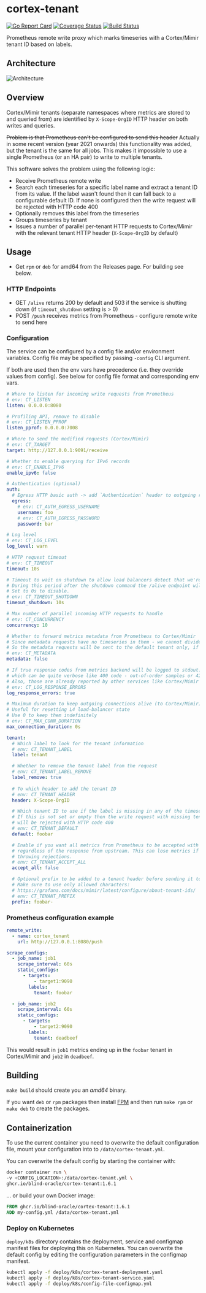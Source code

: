 # cortex-tenant

[![Go Report Card](https://goreportcard.com/badge/github.com/blind-oracle/cortex-tenant)](https://goreportcard.com/report/github.com/blind-oracle/cortex-tenant)
[![Coverage Status](https://coveralls.io/repos/github/blind-oracle/cortex-tenant/badge.svg?branch=main)](https://coveralls.io/github/blind-oracle/cortex-tenant?branch=main)
[![Build Status](https://www.travis-ci.com/blind-oracle/cortex-tenant.svg?branch=main)](https://www.travis-ci.com/blind-oracle/cortex-tenant)

Prometheus remote write proxy which marks timeseries with a Cortex/Mimir tenant ID based on labels.

## Architecture

![Architecture](architecture.svg)

## Overview

Cortex/Mimir tenants (separate namespaces where metrics are stored to and queried from) are identified by `X-Scope-OrgID` HTTP header on both writes and queries.

~~Problem is that Prometheus can't be configured to send this header~~ Actually in some recent version (year 2021 onwards) this functionality was added, but the tenant is the same for all jobs. This makes it impossible to use a single Prometheus (or an HA pair) to write to multiple tenants.

This software solves the problem using the following logic:

- Receive Prometheus remote write
- Search each timeseries for a specific label name and extract a tenant ID from its value.
  If the label wasn't found then it can fall back to a configurable default ID.
  If none is configured then the write request will be rejected with HTTP code 400
- Optionally removes this label from the timeseries
- Groups timeseries by tenant
- Issues a number of parallel per-tenant HTTP requests to Cortex/Mimir with the relevant tenant HTTP header (`X-Scope-OrgID` by default)

## Usage

- Get `rpm` or `deb` for amd64 from the Releases page. For building see below.

### HTTP Endpoints

- GET `/alive` returns 200 by default and 503 if the service is shutting down (if `timeout_shutdown` setting is > 0)
- POST `/push` receives metrics from Prometheus - configure remote write to send here

### Configuration

The service can be configured by a config file and/or environment variables. Config file may be specified by passing `-config` CLI argument.

If both are used then the env vars have precedence (i.e. they override values from config).
See below for config file format and corresponding env vars.

```yaml
# Where to listen for incoming write requests from Prometheus
# env: CT_LISTEN
listen: 0.0.0.0:8080

# Profiling API, remove to disable
# env: CT_LISTEN_PPROF
listen_pprof: 0.0.0.0:7008

# Where to send the modified requests (Cortex/Mimir)
# env: CT_TARGET
target: http://127.0.0.1:9091/receive

# Whether to enable querying for IPv6 records
# env: CT_ENABLE_IPV6
enable_ipv6: false

# Authentication (optional)
auth:
  # Egress HTTP basic auth -> add `Authentication` header to outgoing requests
  egress:
    # env: CT_AUTH_EGRESS_USERNAME
    username: foo
    # env: CT_AUTH_EGRESS_PASSWORD
    password: bar

# Log level
# env: CT_LOG_LEVEL
log_level: warn

# HTTP request timeout
# env: CT_TIMEOUT
timeout: 10s

# Timeout to wait on shutdown to allow load balancers detect that we're going away.
# During this period after the shutdown command the /alive endpoint will reply with HTTP 503.
# Set to 0s to disable.
# env: CT_TIMEOUT_SHUTDOWN
timeout_shutdown: 10s

# Max number of parallel incoming HTTP requests to handle
# env: CT_CONCURRENCY
concurrency: 10

# Whether to forward metrics metadata from Prometheus to Cortex/Mimir
# Since metadata requests have no timeseries in them - we cannot divide them into tenants
# So the metadata requests will be sent to the default tenant only, if one is not defined - they will be dropped
# env: CT_METADATA
metadata: false

# If true response codes from metrics backend will be logged to stdout. This setting can be used to suppress errors
# which can be quite verbose like 400 code - out-of-order samples or 429 on hitting ingestion limits
# Also, those are already reported by other services like Cortex/Mimir distributors and ingesters
# env: CT_LOG_RESPONSE_ERRORS
log_response_errors: true

# Maximum duration to keep outgoing connections alive (to Cortex/Mimir)
# Useful for resetting L4 load-balancer state
# Use 0 to keep them indefinitely
# env: CT_MAX_CONN_DURATION
max_connection_duration: 0s

tenant:
  # Which label to look for the tenant information
  # env: CT_TENANT_LABEL
  label: tenant

  # Whether to remove the tenant label from the request
  # env: CT_TENANT_LABEL_REMOVE
  label_remove: true
  
  # To which header to add the tenant ID
  # env: CT_TENANT_HEADER
  header: X-Scope-OrgID

  # Which tenant ID to use if the label is missing in any of the timeseries
  # If this is not set or empty then the write request with missing tenant label
  # will be rejected with HTTP code 400
  # env: CT_TENANT_DEFAULT
  default: foobar

  # Enable if you want all metrics from Prometheus to be accepted with a 204 HTTP code
  # regardless of the response from upstream. This can lose metrics if Cortex/Mimir is
  # throwing rejections.
  # env: CT_TENANT_ACCEPT_ALL
  accept_all: false

  # Optional prefix to be added to a tenant header before sending it to Cortex/Mimir.
  # Make sure to use only allowed characters:
  # https://grafana.com/docs/mimir/latest/configure/about-tenant-ids/
  # env: CT_TENANT_PREFIX
  prefix: foobar-
```

### Prometheus configuration example

```yaml
remote_write:
  - name: cortex_tenant
    url: http://127.0.0.1:8080/push

scrape_configs:
  - job_name: job1
    scrape_interval: 60s
    static_configs:
      - targets:
          - target1:9090
        labels:
          tenant: foobar

  - job_name: job2
    scrape_interval: 60s
    static_configs:
      - targets:
          - target2:9090
        labels:
          tenant: deadbeef
```

This would result in `job1` metrics ending up in the `foobar` tenant in Cortex/Mimir and `job2` in `deadbeef`.

## Building

`make build` should create you an _amd64_ binary.

If you want `deb` or `rpm` packages then install [FPM](https://fpm.readthedocs.io) and then run `make rpm` or `make deb` to create the packages.

## Containerization

To use the current container you need to overwrite the default configuration file, mount your configuration into to `/data/cortex-tenant.yml`.

You can overwrite the default config by starting the container with:

```bash
docker container run \
-v <CONFIG_LOCATION>:/data/cortex-tenant.yml \
ghcr.io/blind-oracle/cortex-tenant:1.6.1
```

... or build your own Docker image:

```Dockerfile
FROM ghcr.io/blind-oracle/cortex-tenant:1.6.1
ADD my-config.yml /data/cortex-tenant.yml
```

### Deploy on Kubernetes

`deploy/k8s` directory contains the deployment, service and configmap manifest files for deploying this on Kubernetes. You can overwrite the default config by editing the configuration parameters in the configmap manifest.

```bash
kubectl apply -f deploy/k8s/cortex-tenant-deployment.yaml
kubectl apply -f deploy/k8s/cortex-tenant-service.yaml
kubectl apply -f deploy/k8s/config-file-configmap.yml
```
